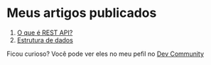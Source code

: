 # Meus artigos publicados
1. [O que é REST API?](https://dev.to/eded001/o-que-e-rest-api-308f)
2. [Estrutura de dados](https://dev.to/eded001/estrutura-de-dados-4k7)

Ficou curioso? Você pode ver eles no meu pefil no [Dev Community](https://dev.to/eded001)
